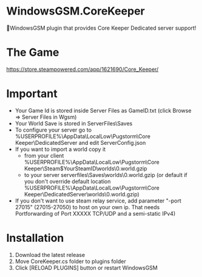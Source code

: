 # WindowsGSM.CoreKeeper
🧩WindowsGSM plugin that provides Core Keeper Dedicated server support!


# The Game
https://store.steampowered.com/app/1621690/Core_Keeper/

# Important
- Your Game Id is stored inside Server Files as GameID.txt (click Browse => Server Files in Wgsm)
- Your World Save is stored in ServerFiles\Saves 
- To configure your server go to %USERPROFILE%\AppData\LocalLow\Pugstorm\Core Keeper\DedicatedServer and edit ServerConfig.json
- If you want to import a world copy it
  - from your client %USERPROFILE%\AppData\LocalLow\Pugstorm\Core Keeper\Steam\$YourSteamID\worlds\0.world.gzip
  - to your server serverfiles\Saves\worlds\0.world.gzip (or default if you don't override default location %USERPROFILE%\AppData\LocalLow\Pugstorm\Core Keeper\DedicatedServer\worlds\0.world.gzip)
- If you don't want to use steam relay service, add parameter "-port 27015" (27015-27050) to host on your own ip. That needs Portforwarding of Port XXXXX TCP/UDP and a semi-static IPv4)


# Installation
1. Download the latest release
2. Move CoreKeeper.cs folder to plugins folder
3. Click [RELOAD PLUGINS] button or restart WindowsGSM
